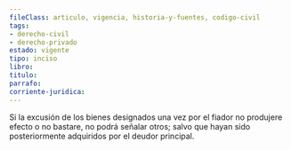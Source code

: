 ```yaml
---
fileClass: articulo, vigencia, historia-y-fuentes, codigo-civil
tags:
- derecho-civil
- derecho-privado
estado: vigente
tipo: inciso
libro:
titulo:
parrafo:
corriente-juridica:
---
```

Si la excusión de los bienes designados una vez por el fiador no produjere efecto o no bastare, no podrá señalar otros; salvo que hayan sido posteriormente adquiridos por el deudor principal.
